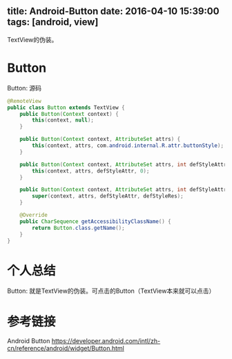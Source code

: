 title: Android-Button
date: 2016-04-10 15:39:00
tags: [android, view]
---

TextView的伪装。
<!--more-->

# Button
Button: 源码
``` java
@RemoteView
public class Button extends TextView {
    public Button(Context context) {
        this(context, null);
    }

    public Button(Context context, AttributeSet attrs) {
        this(context, attrs, com.android.internal.R.attr.buttonStyle);
    }

    public Button(Context context, AttributeSet attrs, int defStyleAttr) {
        this(context, attrs, defStyleAttr, 0);
    }

    public Button(Context context, AttributeSet attrs, int defStyleAttr, int defStyleRes) {
        super(context, attrs, defStyleAttr, defStyleRes);
    }

    @Override
    public CharSequence getAccessibilityClassName() {
        return Button.class.getName();
    }
}
```

# 个人总结
Button: 就是TextView的伪装。可点击的Button（TextView本来就可以点击）

# 参考链接
Android Button
https://developer.android.com/intl/zh-cn/reference/android/widget/Button.html